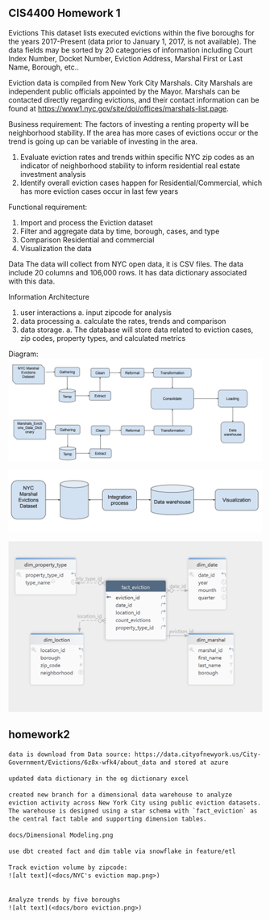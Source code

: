 ## CIS4400 Homework 1 

Evictions
This dataset lists executed evictions within the five boroughs for the years 2017-Present (data prior to January 1, 2017, is not available). The data fields may be sorted by 20 categories of information including Court Index Number, Docket Number, Eviction Address, Marshal First or Last Name, Borough, etc..

Eviction data is compiled from New York City Marshals. City Marshals are independent public officials appointed by the Mayor. Marshals can be contacted directly regarding evictions, and their contact information can be found at https://www1.nyc.gov/site/doi/offices/marshals-list.page.

Business requirement: 
The factors of investing a renting property will be neighborhood stability. If the area has more cases of evictions occur or the trend is going up can be variable of investing in the area. 
1.	Evaluate eviction rates and trends within specific NYC zip codes as an indicator of neighborhood stability to inform residential real estate investment analysis
2.	Identify overall eviction cases happen for Residential/Commercial, which has more eviction cases occur in last few years

Functional requirement: 
1.	Import and process the Eviction dataset 
2.	Filter and aggregate data by time, borough, cases, and type
3.	Comparison Residential and commercial
4.	Visualization the data 


Data 
	The data will collect from NYC open data, it is CSV files. The data include 20 columns and 106,000 rows. It has data dictionary associated with this data. 


Information Architecture
1.	user interactions
a.	input zipcode for analysis 
2.	data processing
a.	calculate the rates, trends and comparison
3.	data storage.
a.	The database will store data related to eviction cases, zip codes, property types, and calculated metrics

Diagram: 
![alt text](docs/diagram/IA.png)

![alt text](docs/diagram/DA.png)

![alt text](<docs/Dimensional Modeling.png>)




## homework2 
	data is download from Data source: https://data.cityofnewyork.us/City-Government/Evictions/6z8x-wfk4/about_data and stored at azure 

	updated data dictionary in the og dictionary excel

	created new branch for a dimensional data warehouse to analyze eviction activity across New York City using public eviction datasets. The warehouse is designed using a star schema with `fact_eviction` as the central fact table and supporting dimension tables.

	docs/Dimensional Modeling.png
	
	use dbt created fact and dim table via snowflake in feature/etl 

	Track eviction volume by zipcode:
	![alt text](<docs/NYC's eviction map.png>)


	Analyze trends by five boroughs  
	![alt text](<docs/boro eviction.png>)

	

	